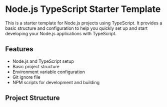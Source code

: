 # Node.js TypeScript Starter Template

This is a starter template for Node.js projects using TypeScript. It provides a basic structure and configuration to help you quickly set up and start developing your Node.js applications with TypeScript.

## Features

- Node.js and TypeScript setup
- Basic project structure
- Environment variable configuration
- Git ignore file
- NPM scripts for development and building

## Project Structure
